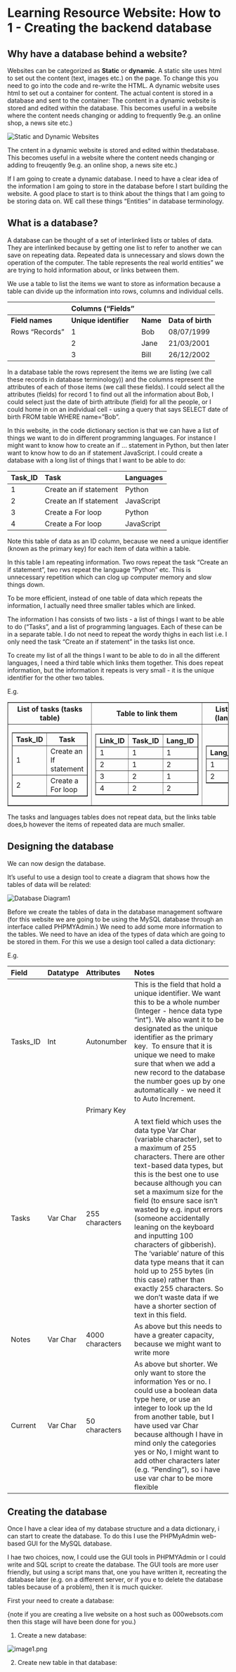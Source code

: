 # Learning Resource Website: How to 1 - Creating the backend database

## Why have a database behind a website?

Websites can be categorized as **Static** or **dynamic**. A static site uses html to set out the content (text, images etc.) on the page. To change this you need to go into the code and re-write the HTML. A dynamic website uses html to set out a container for content. The actual content is stored in a database and sent to the container:
The content in a dynamic website is stored and edited within the database. This becomes useful in a website where the content needs changing or adding to frequently 9e.g. an online shop, a news site etc.)


![Static and Dynamic Websites](https://drpssandbox.000webhostapp.com/images/DocumentationScreenshots/Static&DynamicWebsites.png)

The cntent in a dynamic website is stored and edited within thedatabase. This becomes useful in a website where the content needs changing or adding to freuqently 9e.g. an online shop, a news site etc.)


If I am going to create a dynamic database. I need to have a clear idea of the information I am going to store in the database before I start building the website. A good place to start is to think about the things that I am going to be storing data on. WE call these things “Entities” in database terminology.


## What is a database?
A database can be thought of a set of interlinked lists or tables  of data. They are interlinked because by getting one list to refer to another we can save on repeating data. Repeated data is unnecessary and slows down the operation of the computer. The table represents the real world entities” we are trying to hold information about, or links between them.

We use a table to list the items we want to store as information because a table can divide up the information into rows, columns and individual cells.


| | **Columns (“Fields”** | | |
| :-------- |:-------| :-------| :-------|
| **Field names**| **Unique identifier** | **Name** | **Data of birth** |
| Rows “Records” | 1 | Bob | 08/07/1999 |
| | 2 |Jane| 21/03/2001 |
| | 3 | Bill| 26/12/2002 |

In a database table the rows represent the items we are listing (we call these records in database terminology)) and the columns represent the attributes of each of those items (we call these fields). I could select all the attributes (fields)  for record 1 to find out all the information about Bob, I could select just the date of birth attribute (field) for all the people, or I could home in on an individual cell - using a query that says SELECT date of birth FROM table WHERE name=”Bob”.

In this website, in the code dictionary section is that we can have a list of things we want to do in different programming languages. For instance I might want to know how to create an if ... statement in Python, but then later want to know how to do an if statement JavaScript. I could create a database with a long list of things that I want to be able to do:


| **Task_ID** | **Task** | **Languages** |
| :-------- |:-------| :-------|
| 1 | Create an if statement | Python |
| 2 |Create an If statement |JavaScript |
| 3 |Create a For loop | Python  |
| 4 | Create a For loop | JavaScript |

Note this table of data as an ID column, because we need a unique identifier (known as the primary key) for each item of data within a table.

In this table I am repeating information. Two rows repeat the task “Create an if statement”, two rws repeat the language “Python” etc. This is unnecessary repetition which can clog up computer memory and slow things down.

To be more efficient, instead of one table of data which repeats the information, I actually need three smaller tables which are linked.

The information I has consists of two lists - a list of things I want to be able to do (“Tasks”, and a list of programming languages. Each of these can be in a separate table. I do not need to repeat the wordy thighs in each list i.e. I only need the task “Create an if statement” in the tasks list once.

To create my list of all the things I want to be able to do in all the different languages, I need a third table which links them together. This does repeat information, but the information it repeats is very small - it is the unique identifier for the other two tables.

E.g.

<table border=1 cellpadding=1 cellpsacing=0)
<tr>
<th> List of tasks (tasks table)</th>
<th>Table to link them</th>
<th>List of languages (languages table)</th>
</tr>
<tr>
<td>

<table border=1 cellpadding=1 cellpsacing=0)
<tr>
<th>Task_ID</th>
<th>Task</th>
</tr>
<tr>
<td>1</td><td>Create an If statement</td>
</tr>
<tr>
<td>2</td><td>Create a For loop</td>
</tr>
</table>

<td>

<table border=1 cellpadding=1 cellpsacing=0)
<tr>
<th>Link_ID</th>
<th>Task_ID</th>
<th>Lang_ID</th>
</tr>
<tr>
<td>1</td>
<td>1</td>
<td>1</td>
</tr>
<tr>
<td>2</td>
<td>1</td>
<td>2</td>
</tr>
<tr>
<td>3</td>
<td>2</td>
<td>1</td>
</tr>
<tr>
<td>4</td>
<td>2</td>
<td>2</td>
</tr>
</table>

<td>
<table border=1 cellpadding=1 cellpsacing=0)
<tr>
<th>Lang_Id</th>
<th>Language</th>
</tr>
<tr>
<td>1</td><td>Python</td>
</tr>
<tr>
<td>2</td><td>JavaScript</td>
</tr>
</table>

</tr>
</table>


The tasks and languages tables does not repeat data, but the links table does,b however the items of repeated data are much smaller.

## Designing the database

We can now design the database. 

It’s useful to use a design tool to create a diagram that shows how the tables of data will be related:



![Database Diagram1](https://drpssandbox.000webhostapp.com/images/DocumentationScreenshots/DatabaseDiagram1.PNG)

Before we create the tables of data in the database management software (for this website we are going to be using the MySQL database through an interface called PHPMYAdmin.) We need to add some more information to the tables. We need to have an idea of the types of data which are going to be stored in them. For this we use a design tool called a data dictionary:

E.g.

| Field | Datatype | Attributes | Notes |
|:------|:---------|:-----------|:------|
| Tasks_ID | Int | Autonumber | This is the field that hold a unique identifier. We want this to be a whole number (Integer - hence data type “int”). We also want it to be designated as the unique identifier as the primary key.  To ensure that it is unique we need to make sure that when we add a new record to the database the number goes up by one automatically - we need it to Auto Increment. |
|  |  | Primary Key |  |
| Tasks | Var Char | 255  characters | A text field which uses the data type Var Char (variable character), set to a maximum of 255 characters. There are other text-based data types, but this is the best one to use because although you can set a maximum size for the field (to ensure sace isn’t wasted by e.g. input errors (someone accidentally leaning on the keyboard and inputting 100 characters of gibberish). The ‘variable’ nature of this data type means that it can hold up to 255 bytes (in this case) rather than exactly 255 characters. So we don’t waste data if we have a shorter section of text in this field. |
| Notes | Var Char | 4000 characters | As above but this needs to have a greater capacity, because we might want to write more |
| Current | Var Char | 50 characters | As above but shorter. We only want to store the information Yes or no. I could use a boolean data type here, or use an integer to look up the Id from another table, but I have used var Char because although I have in mind only the categories yes or No, I might want to add other characters later (e.g. “Pending”), so i have use var char to be more flexible |


## Creating the database


Once I have a clear idea of my database structure and a data dictionary, i can start to create the database. To do this I use the PHPMyAdmin web-based GUI for the MySQL database.

I hae two choices, now, I could use the GUI tools in PHPMYAdmin or I could write and SQL script to create the database. The GUI tools are more user friendly, but using a script mans that, one you have written it, recreating the database later (e.g. on a different server, or if you e to delete the database tables because of a problem), then it is much quicker.

First your need to create a database:

{note if you are creating a live website on a host such as 000websots.com then this stage will have been done for you.)

1) Create a new database:



![image1.png](:/4d04c53fb8a14930bc674a7c35d1be9c)

2) Create new table in that database:
